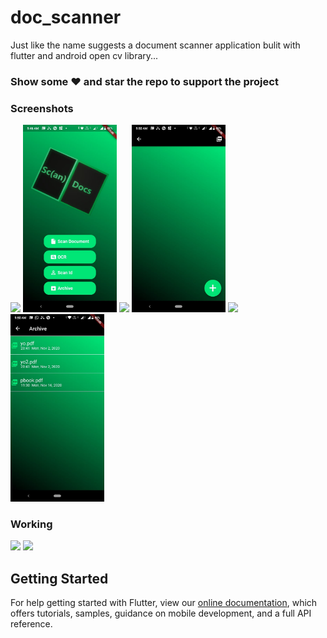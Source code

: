 # doc_scanner

Just like the name suggests a document scanner application bulit with flutter and android open cv library...

### Show some :heart: and star the repo to support the project

### Screenshots
<img src="ss1.png" height="300em" /> <img src="https://github.com/Gourav2000/doc_scanner/blob/master/Screenshots/ss1.jpeg?raw=true" height="300em" />
<img src="ss1.png" height="300em" /> <img src="https://github.com/Gourav2000/doc_scanner/blob/master/Screenshots/ss2.jpeg?raw=true" height="300em" />
<img src="ss1.png" height="300em" /> <img src="https://github.com/Gourav2000/doc_scanner/blob/master/Screenshots/ss3.jpeg?raw=true" height="300em" />

### Working
<img src="ss1.png" height="300em" /> <img src="https://github.com/Gourav2000/doc_scanner/blob/master/Screenshots/working.gif?raw=true" height="300em" />


## Getting Started
For help getting started with Flutter, view our
[online documentation](https://flutter.dev/docs), which offers tutorials,
samples, guidance on mobile development, and a full API reference.
